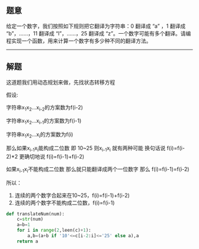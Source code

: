 ## 题意
给定一个数字，我们按照如下规则把它翻译为字符串：0 翻译成 “a” ，1 翻译成 “b”，……，11 翻译成 “l”，……，25 翻译成 “z”。一个数字可能有多个翻译。请编程实现一个函数，用来计算一个数字有多少种不同的翻译方法。


---
## 解题

这道题我们用动态规划来做，先找状态转移方程

假设:

字符串x<sub>1</sub>x<sub>2</sub>…x<sub>i-2</sub>的方案数为f(i-2)

字符串x<sub>1</sub>x<sub>2</sub>…x<sub>i-1</sub>的方案数为f(i-1)

字符串x<sub>1</sub>x<sub>2</sub>…x<sub>i</sub>的方案数为f(i)

那么如果x<sub>i-1</sub>x<sub>i</sub>能构成二位数 即 10~25 则x<sub>i-1</sub>x<sub>i</sub> 就有两种可能 
换句话说 f(i)=f(i-2)\*2
更确切地说
f(i)=f(i-1)+f(i-2)

如果x<sub>i-1</sub>x<sub>i</sub>不能构成二位数 那么就只能翻译成两个一位数字
那么
f(i)=f(i-1)=f(i-2)

所以：
1. 连续的两个数字合起来在10~25，f(i)=f(i-1)+f(i-2)
2. 连续的两个数字不能构成二位数，f(i)=f(i-1)

```python
def translateNum(num):
	c=str(num)
	a=b=1
	for i in range(2,leen(c)+1):
		a,b=(a+b if '10'<=c[i-2:i]<='25' else a),a
	return a
```